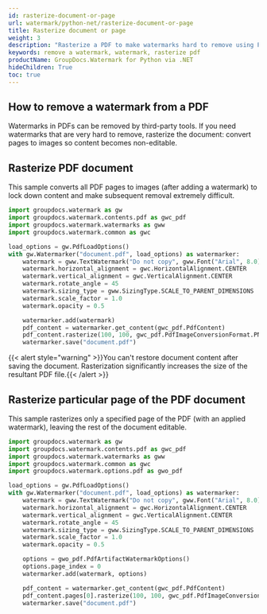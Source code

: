 ```yaml
---
id: rasterize-document-or-page
url: watermark/python-net/rasterize-document-or-page
title: Rasterize document or page
weight: 3
description: "Rasterize a PDF to make watermarks hard to remove using Python via .NET."
keywords: remove a watermark, watermark, rasterize pdf
productName: GroupDocs.Watermark for Python via .NET
hideChildren: True
toc: true
---
```


## How to remove a watermark from a PDF
Watermarks in PDFs can be removed by third-party tools. If you need watermarks that are very hard to remove, rasterize the document: convert pages to images so content becomes non-editable.

## Rasterize PDF document
This sample converts all PDF pages to images (after adding a watermark) to lock down content and make subsequent removal extremely difficult.

```python
import groupdocs.watermark as gw
import groupdocs.watermark.contents.pdf as gwc_pdf
import groupdocs.watermark.watermarks as gww
import groupdocs.watermark.common as gwc

load_options = gw.PdfLoadOptions()
with gw.Watermarker("document.pdf", load_options) as watermarker:
    watermark = gww.TextWatermark("Do not copy", gww.Font("Arial", 8.0))
    watermark.horizontal_alignment = gwc.HorizontalAlignment.CENTER
    watermark.vertical_alignment = gwc.VerticalAlignment.CENTER
    watermark.rotate_angle = 45
    watermark.sizing_type = gww.SizingType.SCALE_TO_PARENT_DIMENSIONS
    watermark.scale_factor = 1.0
    watermark.opacity = 0.5

    watermarker.add(watermark)
    pdf_content = watermarker.get_content(gwc_pdf.PdfContent)
    pdf_content.rasterize(100, 100, gwc_pdf.PdfImageConversionFormat.PNG)
    watermarker.save("document.pdf")
```

{{< alert style="warning" >}}You can't restore document content after saving the document. Rasterization significantly increases the size of the resultant PDF file.{{< /alert >}}

## Rasterize particular page of the PDF document
This sample rasterizes only a specified page of the PDF (with an applied watermark), leaving the rest of the document editable.

```python
import groupdocs.watermark as gw
import groupdocs.watermark.contents.pdf as gwc_pdf
import groupdocs.watermark.watermarks as gww
import groupdocs.watermark.common as gwc
import groupdocs.watermark.options.pdf as gwo_pdf

load_options = gw.PdfLoadOptions()
with gw.Watermarker("document.pdf", load_options) as watermarker:
    watermark = gww.TextWatermark("Do not copy", gww.Font("Arial", 8.0))
    watermark.horizontal_alignment = gwc.HorizontalAlignment.CENTER
    watermark.vertical_alignment = gwc.VerticalAlignment.CENTER
    watermark.rotate_angle = 45
    watermark.sizing_type = gww.SizingType.SCALE_TO_PARENT_DIMENSIONS
    watermark.scale_factor = 1.0
    watermark.opacity = 0.5

    options = gwo_pdf.PdfArtifactWatermarkOptions()
    options.page_index = 0
    watermarker.add(watermark, options)

    pdf_content = watermarker.get_content(gwc_pdf.PdfContent)
    pdf_content.pages[0].rasterize(100, 100, gwc_pdf.PdfImageConversionFormat.PNG)
    watermarker.save("document.pdf")
```


